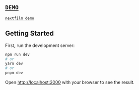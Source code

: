 ## [`DEMO`](https://nextfilm.ardailhan.software/)

[`nextfilm demo`](https://nextfilm.ardailhan.software/)

## Getting Started

First, run the development server:

```bash
npm run dev
# or
yarn dev
# or
pnpm dev
```

Open [http://localhost:3000](http://localhost:3000) with your browser to see the result.